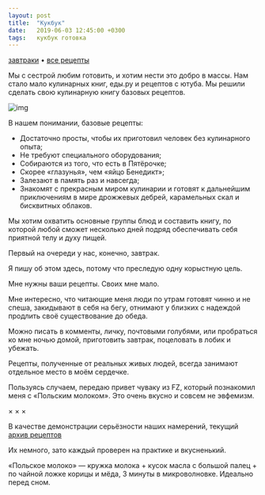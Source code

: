 ```yaml
---
layout: post
title:  "Кукбук"
date:   2019-06-03 12:45:00 +0300
tags:   кукбук готовка
---
```


[завтраки]({{site.url}}/cookbok-breakfasts) • [все рецепты](https://drive.google.com/open?id=1_hqpRQY3HSUWIIbzHbbKuEhZp6CGywK7) 

Мы с сестрой любим готовить, и хотим нести это добро в массы. Нам стало мало кулинарных книг, еды.ру и рецептов с ютуба. Мы решили сделать свою кулинарную книгу базовых рецептов. 

![img](https://pp.userapi.com/c849228/v849228798/1a71aa/fVtPbyXEiak.jpg)

В нашем понимании, базовые рецепты: 
- Достаточно просты, чтобы их приготовил человек без кулинарного опыта; 
- Не требуют специального оборудования; 
- Собираются из того, что есть в Пятёрочке; 
- Скорее «глазунья», чем «яйцо Бенедикт»; 
- Залезают в память раз и навсегда; 
- Знакомят с прекрасным миром кулинарии и готовят к дальнейшим приключениям в мире дрожжевых дебрей, карамельных скал и бисквитных облаков. 

Мы хотим охватить основные группы блюд и составить книгу, по которой любой сможет несколько дней подряд обеспечивать себя приятной телу и духу пищей. 

Первый на очереди у нас, конечно, завтрак. 

Я пишу об этом здесь, потому что преследую одну корыстную цель. 

Мне нужны ваши рецепты. Своих мне мало. 

Мне интересно, что читающие меня люди по утрам готовят чинно и не спеша, закидывают в себя на бегу, отнимают у близких с надеждой продлить своё существование до обеда. 

Можно писать в комменты, личку, почтовыми голубями, или пробраться ко мне ночью домой, приготовить завтрак, поцеловать в лобик и убежать. 

Рецепты, полученные от реальных живых людей, всегда занимают отдельное место в моём сердечке. 

Пользуясь случаем, передаю привет чуваку из FZ, который познакомил меня с «Польским молоком». Это очень вкусно и совсем не эвфемизм. 

× × ×

В качестве демонстрации серьёзности наших намерений, текущий [архив рецептов](https://drive.google.com/open?id=1_hqpRQY3HSUWIIbzHbbKuEhZp6CGywK7) 

Их немного, зато каждый проверен на практике и вкусненький. 

«Польское молоко» — кружка молока + кусок масла с большой палец + по чайной ложке корицы и мёда, 3 минуты в микроволновке. Идеально перед сном.
